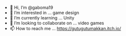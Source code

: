 - 👋 Hi, I’m @gaboma19
- 👀 I’m interested in ... game design
- 🌱 I’m currently learning ... Unity
- 💞️ I’m looking to collaborate on ... video games
- 📫 How to reach me ... https://gutugutumakkan.itch.io/

<!---
gaboma19/gaboma19 is a ✨ special ✨ repository because its `README.md` (this file) appears on your GitHub profile.
You can click the Preview link to take a look at your changes.
--->

